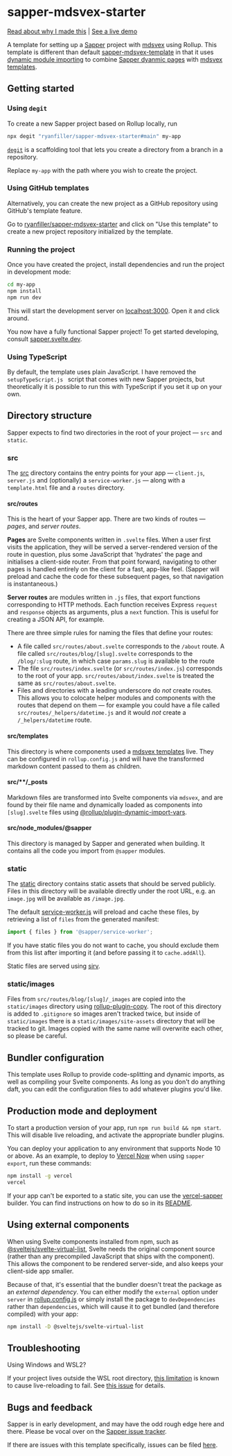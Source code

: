 # sapper-mdsvex-starter

[Read about why I made this](https://www.ryanfiller.com/blog/assembling-the-perfect-svelte-data-flow/) | [See a live demo](https://ryanfiller-sapper-mdsvex-starter.netlify.app/)

A template for setting up a [Sapper](https://github.com/sveltejs/sapper) project with [mdsvex](https://mdsvex.com/) using Rollup. This template is different than default [sapper-mdsvex-template](https://github.com/pngwn/sapper-mdsvex-template) in that it uses [dynamic module importing]([sapper-mdsvex-template](https://github.com/pngwn/sapper-mdsvex-template)) to combine [Sapper dyanmic pages](https://sapper.svelte.dev/docs#Pages) with [mdsvex templates](https://mdsvex.com/docs#layouts).

## Getting started

### Using `degit`

To create a new Sapper project based on Rollup locally, run

```bash
npx degit "ryanfiller/sapper-mdsvex-starter#main" my-app
```

[`degit`](https://github.com/Rich-Harris/degit) is a scaffolding tool that lets you create a directory from a branch in a repository.

Replace `my-app` with the path where you wish to create the project.


### Using GitHub templates

Alternatively, you can create the new project as a GitHub repository using GitHub's template feature.

Go to [ryanfiller/sapper-mdsvex-starter](https://github.com/ryanfiller/sapper-mdsvex-starter) and click on "Use this template" to create a new project repository initialized by the template.

### Running the project

Once you have created the project, install dependencies and run the project in development mode:

```bash
cd my-app
npm install
npm run dev
```

This will start the development server on [localhost:3000](http://localhost:3000). Open it and click around.

You now have a fully functional Sapper project! To get started developing, consult [sapper.svelte.dev](https://sapper.svelte.dev).

### Using TypeScript

By default, the template uses plain JavaScript. I have removed the `setupTypeScript.js ` script that comes with new Sapper projects, but theoretically it is possible to run this with TypeScript if you set it up on your own.

## Directory structure

Sapper expects to find two directories in the root of your project —  `src` and `static`.

### src

The [src](src) directory contains the entry points for your app — `client.js`, `server.js` and (optionally) a `service-worker.js` — along with a `template.html` file and a `routes` directory.

#### src/routes

This is the heart of your Sapper app. There are two kinds of routes — *pages*, and *server routes*.

**Pages** are Svelte components written in `.svelte` files. When a user first visits the application, they will be served a server-rendered version of the route in question, plus some JavaScript that 'hydrates' the page and initialises a client-side router. From that point forward, navigating to other pages is handled entirely on the client for a fast, app-like feel. (Sapper will preload and cache the code for these subsequent pages, so that navigation is instantaneous.)

**Server routes** are modules written in `.js` files, that export functions corresponding to HTTP methods. Each function receives Express `request` and `response` objects as arguments, plus a `next` function. This is useful for creating a JSON API, for example.

There are three simple rules for naming the files that define your routes:

* A file called `src/routes/about.svelte` corresponds to the `/about` route. A file called `src/routes/blog/[slug].svelte` corresponds to the `/blog/:slug` route, in which case `params.slug` is available to the route
* The file `src/routes/index.svelte` (or `src/routes/index.js`) corresponds to the root of your app. `src/routes/about/index.svelte` is treated the same as `src/routes/about.svelte`.
* Files and directories with a leading underscore do *not* create routes. This allows you to colocate helper modules and components with the routes that depend on them — for example you could have a file called `src/routes/_helpers/datetime.js` and it would *not* create a `/_helpers/datetime` route.

#### src/templates

This directory is where components used a [mdsvex templates](https://github.com/pngwn/sapper-mdsvex-template) live. They can be configured in `rollup.config.js` and will have the transformed markdown content passed to them as children. 

#### src/**/_posts

Markdown files are transformed into Svelte components via `mdsvex`, and are found by their file name and dynamically loaded as components into `[slug].svelte` files using [@rollup/plugin-dynamic-import-vars](https://www.npmjs.com/package/@rollup/plugin-dynamic-import-vars).

#### src/node_modules/@sapper

This directory is managed by Sapper and generated when building. It contains all the code you import from `@sapper` modules.

### static

The [static](static) directory contains static assets that should be served publicly. Files in this directory will be available directly under the root URL, e.g. an `image.jpg` will be available as `/image.jpg`.

The default [service-worker.js](src/service-worker.js) will preload and cache these files, by retrieving a list of `files` from the generated manifest:

```js
import { files } from '@sapper/service-worker';
```

If you have static files you do not want to cache, you should exclude them from this list after importing it (and before passing it to `cache.addAll`).

Static files are served using [sirv](https://github.com/lukeed/sirv).

### static/images

Files from `src/routes/blog/[slug]/_images` are copied into the `static/images` directory using [rollup-plugin-copy](https://www.npmjs.com/package/rollup-plugin-copy). The root of this directory is added to `.gitignore` so images aren't tracked twice, but inside of `static/images` there is a `static/images/site-assets` directory that _will_ be tracked to git. Images copied with the same name will overwrite each other, so please be careful.

## Bundler configuration

This template uses Rollup to provide code-splitting and dynamic imports, as well as compiling your Svelte components. As long as you don't do anything daft, you can edit the configuration files to add whatever plugins you'd like.

## Production mode and deployment

To start a production version of your app, run `npm run build && npm start`. This will disable live reloading, and activate the appropriate bundler plugins.

You can deploy your application to any environment that supports Node 10 or above. As an example, to deploy to [Vercel Now](https://vercel.com) when using `sapper export`, run these commands:

```bash
npm install -g vercel
vercel
```

If your app can't be exported to a static site, you can use the [vercel-sapper](https://github.com/thgh/vercel-sapper) builder. You can find instructions on how to do so in its [README](https://github.com/thgh/vercel-sapper#basic-usage).

## Using external components

When using Svelte components installed from npm, such as [@sveltejs/svelte-virtual-list](https://github.com/sveltejs/svelte-virtual-list), Svelte needs the original component source (rather than any precompiled JavaScript that ships with the component). This allows the component to be rendered server-side, and also keeps your client-side app smaller.

Because of that, it's essential that the bundler doesn't treat the package as an *external dependency*. You can either modify the `external` option under `server` in [rollup.config.js](rollup.config.js) or simply install the package to `devDependencies` rather than `dependencies`, which will cause it to get bundled (and therefore compiled) with your app:

```bash
npm install -D @sveltejs/svelte-virtual-list
```

## Troubleshooting

Using Windows and WSL2? 

If your project lives outside the WSL root directory, [this limitation](https://github.com/microsoft/WSL/issues/4169) is known to cause live-reloading to fail. See [this issue](https://github.com/sveltejs/sapper/issues/1150) for details.

## Bugs and feedback

Sapper is in early development, and may have the odd rough edge here and there. Please be vocal over on the [Sapper issue tracker](https://github.com/sveltejs/sapper/issues).

If there are issues with this template specifically, issues can be filed [here](https://github.com/ryanfiller/sapper-mdsvex-starter/issues).
